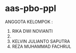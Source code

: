 # aas-pbo-ppl
ANGGOTA KELOMPOK :
<ol>
  <li>RIKA DWI NOVIANTI</li>
  <li><DELA PUSPITA/li>
  <li>KELVIN JULIANTO SAPUTRA</li>
  <li>REZA MUHAMMAD FACHRUL</li>
</ol>

